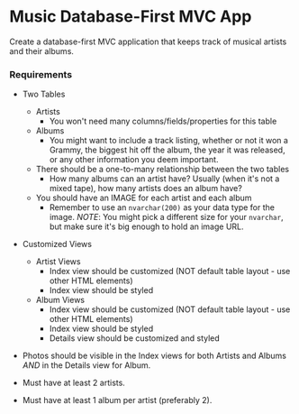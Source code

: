 # Music Database-First MVC App

Create a database-first MVC application that keeps track of musical artists and their albums. 

### Requirements
- Two Tables
  - Artists
    - You won't need many columns/fields/properties for this table
  - Albums
    - You might want to include a track listing, whether or not it won a Grammy, the biggest hit off the album, the year it was released, or any other information you deem important.
  - There should be a one-to-many relationship between the two tables
    - How many albums can an artist have? Usually (when it's not a mixed tape), how many artists does an album have?
  - You should have an IMAGE for each artist and each album
    - Remember to use an `nvarchar(200)` as your data type for the image. *NOTE*: You might pick a different size for your `nvarchar`, but make sure it's big enough to hold an image URL.
- Customized Views
  - Artist Views
    - Index view should be customized (NOT default table layout - use other HTML elements)
    - Index view should be styled
  - Album Views
    - Index view should be customized (NOT default table layout - use other HTML elements)
    - Index view should be styled
    - Details view should be customized and styled
 - Photos should be visible in the Index views for both Artists and Albums *AND* in the Details view for Album.
 
 - Must have at least 2 artists.
 - Must have at least 1 album per artist (preferably 2).
